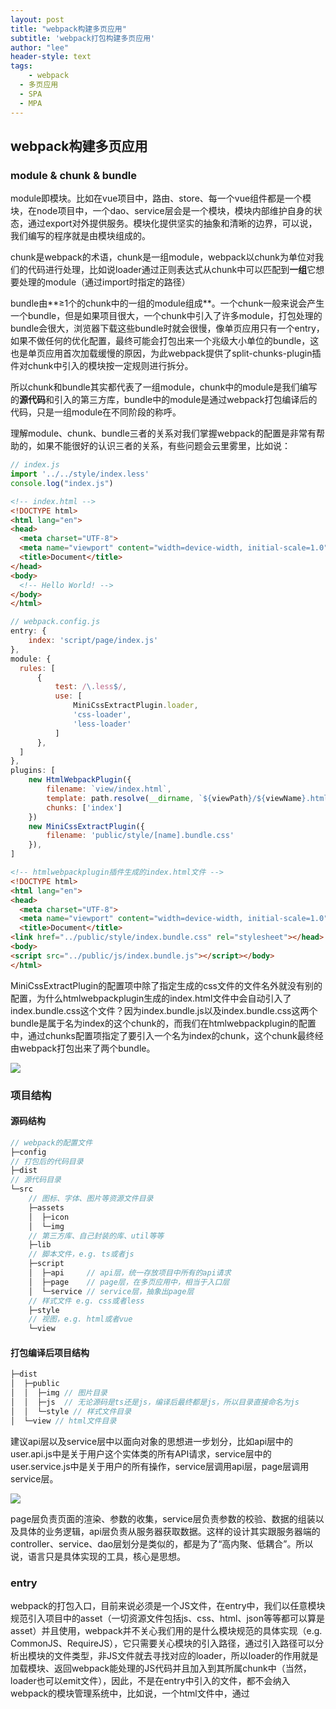 ```yaml
---
layout: post
title: "webpack构建多页应用"
subtitle: 'webpack打包构建多页应用'
author: "lee"
header-style: text
tags:
	- webpack
  - 多页应用
  - SPA
  - MPA
---
```


## webpack构建多页应用

### module & chunk & bundle

module即模块。比如在vue项目中，路由、store、每一个vue组件都是一个模块，在node项目中，一个dao、service层会是一个模块，模块内部维护自身的状态，通过export对外提供服务。模块化提供坚实的抽象和清晰的边界，可以说，我们编写的程序就是由模块组成的。

chunk是webpack的术语，chunk是一组module，webpack以chunk为单位对我们的代码进行处理，比如说loader通过正则表达式从chunk中可以匹配到**一组**它想要处理的module（通过import时指定的路径）

bundle由**≥1个的chunk中的一组的module组成**。一个chunk一般来说会产生一个bundle，但是如果项目很大，一个chunk中引入了许多module，打包处理的bundle会很大，浏览器下载这些bundle时就会很慢，像单页应用只有一个entry，如果不做任何的优化配置，最终可能会打包出来一个兆级大小单位的bundle，这也是单页应用首次加载缓慢的原因，为此webpack提供了split-chunks-plugin插件对chunk中引入的模块按一定规则进行拆分。

所以chunk和bundle其实都代表了一组module，chunk中的module是我们编写的**源代码**和引入的第三方库，bundle中的module是通过webpack打包编译后的代码，只是一组module在不同阶段的称呼。

理解module、chunk、bundle三者的关系对我们掌握webpack的配置是非常有帮助的，如果不能很好的认识三者的关系，有些问题会云里雾里，比如说：

```javascript
// index.js
import '../../style/index.less'
console.log("index.js")
```

```html
<!-- index.html -->
<!DOCTYPE html>
<html lang="en">
<head>
  <meta charset="UTF-8">
  <meta name="viewport" content="width=device-width, initial-scale=1.0">
  <title>Document</title>
</head>
<body>
  <!-- Hello World! -->
</body>
</html>
```

```js
// webpack.config.js
entry: {
    index: 'script/page/index.js'
},
module: {
  rules: [
      {
          test: /\.less$/,
          use: [
			  MiniCssExtractPlugin.loader,
              'css-loader',
              'less-loader'
          ]
      },
  ]
},
plugins: [
    new HtmlWebpackPlugin({
        filename: `view/index.html`,
        template: path.resolve(__dirname, `${viewPath}/${viewName}.html`),
        chunks: ['index']
	})
    new MiniCssExtractPlugin({
        filename: 'public/style/[name].bundle.css'
    }),
]
```

```html
<!-- htmlwebpackplugin插件生成的index.html文件 -->
<!DOCTYPE html>
<html lang="en">
<head>
  <meta charset="UTF-8">
  <meta name="viewport" content="width=device-width, initial-scale=1.0">
  <title>Document</title>
<link href="../public/style/index.bundle.css" rel="stylesheet"></head>
<body>
<script src="../public/js/index.bundle.js"></script></body>
</html>
```

MiniCssExtractPlugin的配置项中除了指定生成的css文件的文件名外就没有别的配置，为什么htmlwebpackplugin生成的index.html文件中会自动引入了index.bundle.css这个文件？因为index.bundle.js以及index.bundle.css这两个bundle是属于名为index的这个chunk的，而我们在htmlwebpackplugin的配置中，通过chunks配置项指定了要引入一个名为index的chunk，这个chunk最终经由webpack打包出来了两个bundle。

![](https://lee-img-bed.oss-cn-shenzhen.aliyuncs.com/Snipaste_2020-08-09_14-05-05.png)

### 项目结构

#### 源码结构

```js
// webpack的配置文件
├─config
// 打包后的代码目录
├─dist
// 源代码目录
└─src
	// 图标、字体、图片等资源文件目录
    ├─assets
    │  ├─icon
    │  └─img
    // 第三方库、自己封装的库、util等等
    ├─lib
    // 脚本文件，e.g. ts或者js
    ├─script
    │  ├─api	 // api层，统一存放项目中所有的api请求
    │  ├─page	 // page层，在多页应用中，相当于入口层
    │  └─service // service层，抽象出page层
    // 样式文件 e.g. css或者less
    ├─style
    // 视图，e.g. html或者vue
    └─view
```

#### 打包编译后项目结构

```js
├─dist
│  ├─public
│  │  ├─img	// 图片目录
│  │  ├─js	// 无论源码是ts还是js，编译后最终都是js，所以目录直接命名为js
│  │  └─style // 样式文件目录
│  └─view // html文件目录
```

建议api层以及service层中以面向对象的思想进一步划分，比如api层中的user.api.js中是关于用户这个实体类的所有API请求，service层中的user.service.js中是关于用户的所有操作，service层调用api层，page层调用service层。

![](https://lee-img-bed.oss-cn-shenzhen.aliyuncs.com/Snipaste_2020-08-10_08-57-26.png)

page层负责页面的渲染、参数的收集，service层负责参数的校验、数据的组装以及具体的业务逻辑，api层负责从服务器获取数据。这样的设计其实跟服务器端的controller、service、dao层划分是类似的，都是为了“高内聚、低耦合”。所以说，语言只是具体实现的工具，核心是思想。

### entry

webpack的打包入口，目前来说必须是一个JS文件，在entry中，我们以任意模块规范引入项目中的asset（一切资源文件包括js、css、html、json等等都可以算是asset）并且使用，webpack并不关心我们用的是什么模块规范的具体实现（e.g. CommonJS、RequireJS），它只需要关心模块的引入路径，通过引入路径可以分析出模块的文件类型，非JS文件就去寻找对应的loader，所以loader的作用就是加载模块、返回webpack能处理的JS代码并且加入到其所属chunk中（当然，loader也可以emit文件），因此，不是在entry中引入的文件，都不会纳入webpack的模块管理系统中，比如说，一个html文件中，通过<img><link><script>标签引入的图片、样式、JS文件等等，并没有通过webpack进行打包，如果你用html-webpack-plugin复制了该html文件，最终这些资源文件就会404，因为引用路径是开发环境下的源码目录路径，甚至html-webpack-plugin也可能并没有把html文件加入到webpack的打包过程中，仅仅只是跟webpack说一句"你打包编译完成之后需要把这几个chunk的模块给我"。所以，使用webpack构建多页应用的话，需要改变传统的多页应用开发模式，不要再直接在html文件中使用<img><link><script>引用asset，而要在entry能够遍历到的JS module中通过JS的模块规范引入这些asset，看似变的麻烦了，但其实资源的引入变得更加可控了，还可以实现按需加载（ES6的import()函数）。

### 搭建多页应用脚手架

#### 构建入口

其实，使用webpack打包多页应用，只需要关心下面三个路径
1. view：html文件的存放目录
2. entry：js入口文件，一般一个view对应一个入口文件，且两者同名
3. dist：打包后代码的存放目录

像src下自定义的目录基本都不需要理会，因为它们都是开发环境下的目录结构，通过webpack打包后，原有的目录结构将不复存在，我们的源代码中的文件引用路径也全部会被webpack改写，或者说我们项目引用的所有文件都已经被webpack的模块管理系统接管。

```js
const Path = {
    // 源代码视图文件
    view: '../src/view',
    // 源代码入口文件文件夹路径
    entry: '../src/script/page',
    // 打包后代码的输出目录
    dist: '../dist'
}
```

主要是根据html文件来生成entry，因为一般来说一个html页面只有一个入口文件。扫描项目中的html文件提取它们的文件名，默认规定html页面和它的入口文件同名，再根据预先定义的html目录以及js脚本目录构造出绝对路径即可。

```js
/**
 * 根据定义的路径，扫描所有html页面及其入口文件，生成entry以及html-webpack-plugin实例
 */
function generateViewInsAndEntries() {
  // webpack的打包入口集合
  const Entries = {}
  // html-webpack-plugin的实例
  const ViewInstances = []
  // 存放视图文件(e.g. html)的文件夹路径
  const viewPath = path.join(__dirname, Path.view)
  // 所有视图文件
  const viewDir = fs.readdirSync(viewPath)
  viewDir.forEach(viewFile => {
      // 视图文件名，不带后缀(e.g. index.html -> index)
      const viewName = viewFile.split(".")[0]
      ViewInstances.push(new HtmlWebpackPlugin({
          filename: `view/${viewName}.html`,
          template: path.resolve(__dirname, `${viewPath}/${viewName}.html`),
          // 配置生成的html引入的公共代码块 引入顺序从右至左  
          chunks: [viewName],
          minify: !isDev
      }))
      // webpack入口
      Entries[viewName] = path.resolve(__dirname, `${path.resolve(__dirname, Path.entry)}/${viewName}.js`)
  })
  return {
      Entries,
      ViewInstances
  }
}
```

要注意的一点就是实例化html-webpack-plugin时的chunks配置项一定要引入自己的入口文件，否则就只是复制粘贴HTML页面而已。

#### 其他

emm.....剩下的步骤就跟普通的SPA一样了，就是url-loader、file-loader处理图片、字体，css-loader、style-loader处理样式，babel-loader转译一下JS。

[代码在这](https://github.com/leezeehowe/webpack-multiple-page) :point_left:

### optimization-优化

#### 缓存

##### [hash] & [chunkHash] & [contentHash]

这三个是webpack提供的用于改变输出的资源文件名的占位符。

- [hash]和webpack的每一次打包构建有关，无论该module的内容是否有变化，只要重新使用webpack打包，[hash]都会变。
- [chunkHash]和该moddule的所属chunk有关，无论该module本身的内容有无变化，只要其所属chunk的任一module发生变化，[chunkHash]都会变。
- [contentHash]只和module本身的内容是否变化有关，只有当module本身的内容发生变化，[contentHash]才会发生变化，所以用该占位符可以实现最大程度的文件缓存。

##### mini-css-extract-plugin

style-loader会把css通过style标签插入html文档中，这个插件可以把css单独抽出一个文件并且通过link标签插入html文档中，通过该插件以及配合[contentHash]可以实现长效缓存，仅当css内容改变时浏览器才会重新请求这份样式。

配置也很简单

```js
module: {
  rules: [
      {
          test: /\.less$/,
          use: [
              {
                  loader: MiniCssExtractPlugin.loader,
                  options: {
                      /**
                       * return `${
                          esModule ? 'export default' : 'module.exports ='
                          } ${JSON.stringify(encodedData)}`;
                       */
                      esModule: true,
                      hmr: true
                  }
              },
              'css-loader',
              'less-loader'
          ]
      },
  ]
},
plugins: [
  // MiniCssExtractPlugin也支持HMR，只是不能使用哈希散列命名文件
  new MiniCssExtractPlugin({
      // 指定css文件的输出路径
      filename: 'public/style/[name].css'
  }),
],
```

#### Code Splitting/chunk splitting

因为webpack是以chunk为单位管理我们的项目代码的，所以code splitting也即chunk splitting，也正是它打破了chunk与bundle之间的一对一关系。webpack4版本之后使用的是split-chunks-plugin这个插件实现拆分chunk。

通过split-chunks-plugin我们可以：

- 把chunk中重复引入的module抽出来形成一个独立的chunk。

  >  通过minChunks字段，该字段代表当模块被引入的次数大于minChunks字段值时，把该模块从它所属的chunk中抽出来形成一个单独的chunk。

- 把通过npm安装的第三方库的模块抽出来形成一个独立的chunk。

  > 通过test字段设置的正则表达式去匹配模块的引入路径。

  其实还不止上面两点，通过test字段设置正则表达式可以实现任意的chunk拆分方式。

下面是webpack的chunk splitting默认配置。

```js
module.exports = {
  optimization: {
    splitChunks: {
      chunks: 'all',
      minSize: 20000,
      maxSize: 0,
      minChunks: 1,
      maxAsyncRequests: 30,
      maxInitialRequests: 30,
      automaticNameDelimiter: '~',
      cacheGroups: {
        defaultVendors: {
          test: /[\\/]node_modules[\\/]/,
          priority: -10
        },
        default: {
          minChunks: 2,
          priority: -20,
          reuseExistingChunk: true
        }
      }
    }
  }
};
```

priority：权重，数字越大表示优先级越高。一个 module 可能会满足多个 cacheGroups 的正则匹配，到底将哪个缓存组应用于这个 module，取决于优先级；

